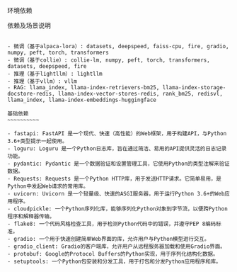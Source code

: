 环境依赖

依赖及场景说明
~~~~~~~~~~~~~

- 微调（基于alpaca-lora）: datasets, deepspeed, faiss-cpu, fire, gradio, numpy, peft, torch, transformers
- 微调（基于collie）: collie-lm, numpy, peft, torch, transformers, datasets, deepspeed, fire
- 推理（基于lightllm）: lightllm
- 推理（基于vllm）: vllm
- RAG: llama_index, llama-index-retrievers-bm25, llama-index-storage-docstore-redis, llama-index-vector-stores-redis, rank_bm25, redisvl, llama_index, llama-index-embeddings-huggingface

基础依赖
~~~~~~~~~~

- fastapi: FastAPI 是一个现代、快速（高性能）的Web框架，用于构建API，与Python 3.6+类型提示一起使用。
- loguru: Loguru 是一个Python日志库，旨在通过简洁、易用的API提供灵活的日志记录功能。
- pydantic: Pydantic 是一个数据验证和设置管理工具，它使用Python的类型注解来验证数据。
- Requests: Requests 是一个Python HTTP库，用于发送HTTP请求。它简单易用，是Python中发起Web请求的常用库。
- uvicorn: Uvicorn 是一个轻量级、快速的ASGI服务器，用于运行Python 3.6+的Web应用程序。
- cloudpickle: 一个Python序列化库，能够序列化Python对象到字节流，以便跨Python程序和解释器传输。
- flake8: 一个代码风格检查工具，用于检测Python代码中的错误，并遵守PEP 8编码标准。
- gradio: 一个用于快速创建简单Web界面的库，允许用户与Python模型进行交互。
- gradio_client: Gradio的客户端库，允许用户从远程服务器加载和使用Gradio界面。
- protobuf: Google的Protocol Buffers的Python实现，用于序列化结构化数据。
- setuptools: 一个Python包安装和分发工具，用于打包和分发Python应用程序和库。